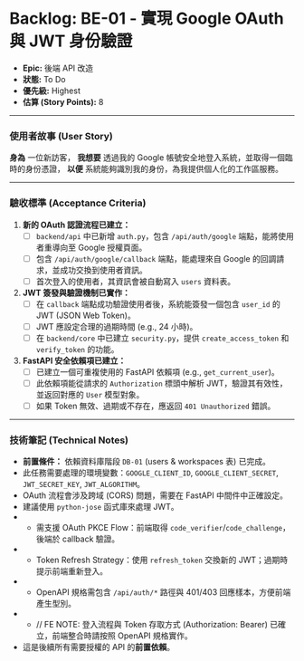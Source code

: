 # Backlog: BE-01 - 實現 Google OAuth 與 JWT 身份驗證

- **Epic:** 後端 API 改造
- **狀態:** To Do
- **優先級:** Highest
- **估算 (Story Points):** 8

---

### 使用者故事 (User Story)

**身為** 一位新訪客，
**我想要** 透過我的 Google 帳號安全地登入系統，並取得一個臨時的身份憑證，
**以便** 系統能夠識別我的身份，為我提供個人化的工作區服務。

---

### 驗收標準 (Acceptance Criteria)

1.  **新的 OAuth 認證流程已建立：**
    -   [ ] `backend/api` 中已新增 `auth.py`，包含 `/api/auth/google` 端點，能將使用者重導向至 Google 授權頁面。
    -   [ ] 包含 `/api/auth/google/callback` 端點，能處理來自 Google 的回調請求，並成功交換到使用者資訊。
    -   [ ] 首次登入的使用者，其資訊會被自動寫入 `users` 資料表。

2.  **JWT 簽發與驗證機制已實作：**
    -   [ ] 在 `callback` 端點成功驗證使用者後，系統能簽發一個包含 `user_id` 的 JWT (JSON Web Token)。
    -   [ ] JWT 應設定合理的過期時間 (e.g., 24 小時)。
    -   [ ] 在 `backend/core` 中已建立 `security.py`，提供 `create_access_token` 和 `verify_token` 的功能。

3.  **FastAPI 安全依賴項已建立：**
    -   [ ] 已建立一個可重複使用的 FastAPI 依賴項 (e.g., `get_current_user`)。
    -   [ ] 此依賴項能從請求的 `Authorization` 標頭中解析 JWT，驗證其有效性，並返回對應的 `User` 模型對象。
    -   [ ] 如果 Token 無效、過期或不存在，應返回 `401 Unauthorized` 錯誤。

---

### 技術筆記 (Technical Notes)

-   **前置條件：** 依賴資料庫階段 `DB-01` (users & workspaces 表) 已完成。
-   此任務需要處理的環境變數：`GOOGLE_CLIENT_ID`, `GOOGLE_CLIENT_SECRET`, `JWT_SECRET_KEY`, `JWT_ALGORITHM`。
-   OAuth 流程會涉及跨域 (CORS) 問題，需要在 FastAPI 中間件中正確設定。
-   建議使用 `python-jose` 函式庫來處理 JWT。
-   -   需支援 OAuth PKCE Flow：前端取得 `code_verifier`/`code_challenge`，後端於 callback 驗證。
-   -   Token Refresh Strategy：使用 `refresh_token` 交換新的 JWT；過期時提示前端重新登入。
-   -   OpenAPI 規格需包含 `/api/auth/*` 路徑與 401/403 回應樣本，方便前端產生型別。
-   -   // FE NOTE: 登入流程與 Token 存取方式 (Authorization: Bearer) 已確立，前端整合時請按照 OpenAPI 規格實作。
-   這是後續所有需要授權的 API 的**前置依賴**。 
